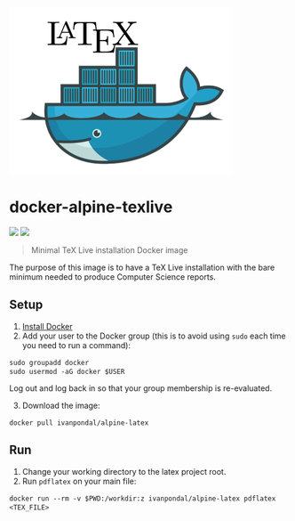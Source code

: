![](docker_latex_banner.png)

# docker-alpine-texlive
[![](https://images.microbadger.com/badges/version/ivanpondal/alpine-latex.svg)](https://microbadger.com/images/ivanpondal/alpine-latex "Get your own version badge on microbadger.com")
[![](https://images.microbadger.com/badges/image/ivanpondal/alpine-latex.svg)](https://microbadger.com/images/ivanpondal/alpine-latex "Get your own image badge on microbadger.com")

> Minimal TeX Live installation Docker image

The purpose of this image is to have a TeX Live installation with the bare
minimum needed to produce Computer Science reports.

## Setup

1. [Install Docker](https://www.docker.com/get-docker)
2. Add your user to the Docker group (this is to avoid using `sudo` each time
   you need to run a command):

```
sudo groupadd docker
sudo usermod -aG docker $USER
```

Log out and log back in so that your group membership is re-evaluated.

3. Download the image:

```
docker pull ivanpondal/alpine-latex
```

## Run

1. Change your working directory to the latex project root.
2. Run `pdflatex` on your main file:

```
docker run --rm -v $PWD:/workdir:z ivanpondal/alpine-latex pdflatex <TEX_FILE>
```
